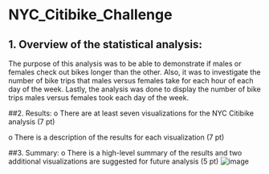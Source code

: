 # NYC_Citibike_Challenge

## 1.	Overview of the statistical analysis:
The purpose of this analysis was to be able to demonstrate if males or females check out bikes longer than the other. Also, it was to investigate the number of bike trips that males versus females take for each hour of each day of the week. Lastly, the analysis was done to display the number of bike trips males versus females took each day of the week. 

##2.	Results:
o	There are at least seven visualizations for the NYC Citibike analysis (7 pt)

o	There is a description of the results for each visualization (7 pt)

##3.	Summary:
o	There is a high-level summary of the results and two additional visualizations are suggested for future analysis (5 pt)
![image](https://user-images.githubusercontent.com/110268006/215300524-b4985f19-1074-4be0-a0ae-b591c40a16c9.png)
